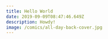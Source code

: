```yaml
---
title: Hello World
date: 2019-09-09T08:47:46.649Z
description: Howdy!
image: /comics/all-day-back-cover.jpg
---
```


